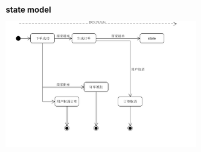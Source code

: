 ## state model  

![state model](https://github.com/preorderingmenugroup/SYSU-preordering_menu/blob/master/%E5%90%89%E9%98%81%E5%B0%94/statemodel.PNG?raw=true) 
